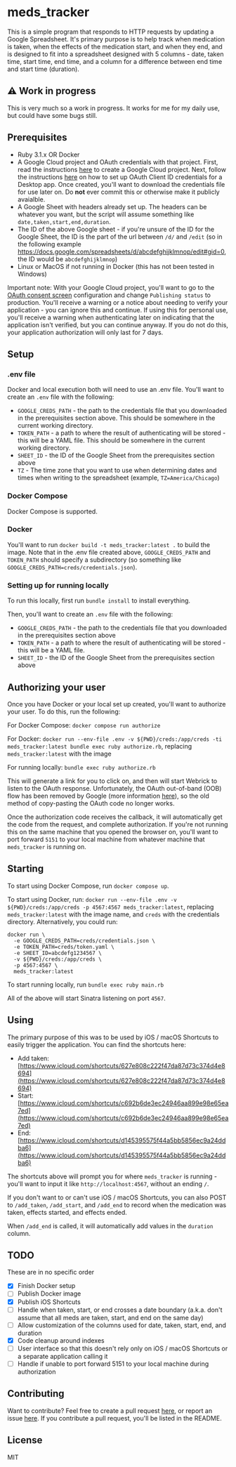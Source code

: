 # meds_tracker

This is a simple program that responds to HTTP requests by updating a Google Spreadsheet. It's primary purpose is to help track when medication is taken, when the effects of the medication start, and when they end, and is designed to fit into a spreadsheet designed with 5 columns - date, taken time, start time, end time, and a column for a difference between end time and start time (duration).

## ⚠️ Work in progress

This is very much so a work in progress. It works for me for my daily use, but could have some bugs still.

## Prerequisites

- Ruby 3.1.x OR Docker
- A Google Cloud project and OAuth credentials with that project. First, read the instructions [here](https://developers.google.com/workspace/guides/create-project) to create a Google Cloud project. Next, follow the instructions [here](https://developers.google.com/workspace/guides/create-credentials#desktop-app) on how to set up OAuth Client ID credentials for a Desktop app. Once created, you'll want to download the credentials file for use later on. Do **not** ever commit this or otherwise make it publicly avaialble.
- A Google Sheet with headers already set up. The headers can be whatever you want, but the script will assume something like `date,taken,start,end,duration`.
- The ID of the above Google sheet - if you're unsure of the ID for the Google Sheet, the ID is the part of the url between `/d/` and `/edit` (so in the following example https://docs.google.com/spreadsheets/d/abcdefghijklmnop/edit#gid=0, the ID would be `abcdefghijklmnop`)
- Linux or MacOS if not running in Docker (this has not been tested in Windows)

Important note: With your Google Cloud project, you'll want to go to the [OAuth consent screen](https://console.cloud.google.com/apis/credentials/consent) configuration and change `Publishing status` to production. You'll receive a warning or a notice about needing to verify your application - you can ignore this and continue. If using this for personal use, you'll receive a warning when authenticating later on indicating that the application isn't verified, but you can continue anyway. If you do not do this, your application authorization will only last for 7 days.

## Setup

### .env file

Docker and local execution both will need to use an .env file. You'll want to create an `.env` file with the following:

- `GOOGLE_CREDS_PATH` - the path to the credentials file that you downloaded in the prerequisites section above. This should be somewhere in the current working directory.
- `TOKEN_PATH` - a path to where the result of authenticating will be stored - this will be a YAML file. This should be somewhere in the current working directory.
- `SHEET_ID` - the ID of the Google Sheet from the prerequisites section above
- `TZ` - The time zone that you want to use when determining dates and times when writing to the spreadsheet (example, `TZ=America/Chicago`)

### Docker Compose

Docker Compose is supported.

### Docker

You'll want to run `docker build -t meds_tracker:latest .` to build the image. Note that in the .env file created above, `GOOGLE_CREDS_PATH` and `TOKEN_PATH` should specify a subdirectory (so something like `GOOGLE_CREDS_PATH=creds/credentials.json`).

### Setting up for running locally

To run this locally, first run `bundle install` to install everything.

Then, you'll want to create an `.env` file with the following:

- `GOOGLE_CREDS_PATH` - the path to the credentials file that you downloaded in the prerequisites section above
- `TOKEN_PATH` - a path to where the result of authenticating will be stored - this will be a YAML file.
- `SHEET_ID` - the ID of the Google Sheet from the prerequisites section above

## Authorizing your user

Once you have Docker or your local set up created, you'll want to authorize your user. To do this, run the following:

For Docker Compose: `docker compose run authorize`

For Docker: `docker run --env-file .env -v ${PWD}/creds:/app/creds -ti meds_tracker:latest bundle exec ruby authorize.rb`, replacing `meds_tracker:latest` with the image 

For running locally: `bundle exec ruby authorize.rb`

This will generate a link for you to click on, and then will start Webrick to listen to the OAuth response. Unfortunately, the OAuth out-of-band (OOB) flow has been removed by Google (more information [here](https://developers.googleblog.com/2022/02/making-oauth-flows-safer.html#disallowed-oob)), so the old method of copy-pasting the OAuth code no longer works.

Once the authorization code receives the callback, it will automatically get the code from the request, and complete authorization. If you're not running this on the same machine that you opened the browser on, you'll want to port forward `5151` to your local machine from whatever machine that `meds_tracker` is running on.

## Starting

To start using Docker Compose, run `docker compose up`.

To start using Docker, run: `docker run --env-file .env -v ${PWD}/creds:/app/creds -p 4567:4567 meds_tracker:latest`, replacing `meds_tracker:latest` with the image name, and `creds` with the credentials directory. Alternatively, you could run:

```
docker run \
  -e GOOGLE_CREDS_PATH=creds/credentials.json \
  -e TOKEN_PATH=creds/token.yaml \
  -e SHEET_ID=abcdefg1234567 \
  -v ${PWD}/creds:/app/creds \
  -p 4567:4567 \
  meds_tracker:latest
```

To start running locally, run `bundle exec ruby main.rb`

All of the above will start Sinatra listening on port `4567`.

## Using

The primary purpose of this was to be used by iOS / macOS Shortcuts to easily trigger the application. You can find the shortcuts here:

- Add taken: [https://www.icloud.com/shortcuts/627e808c222f47da87d73c374d4e8694](https://www.icloud.com/shortcuts/627e808c222f47da87d73c374d4e8694)
- Start: [https://www.icloud.com/shortcuts/c692b6de3ec24946aa899e98e65ea7ed](https://www.icloud.com/shortcuts/c692b6de3ec24946aa899e98e65ea7ed)
- End: [https://www.icloud.com/shortcuts/d145395575f44a5bb5856ec9a24ddba6](https://www.icloud.com/shortcuts/d145395575f44a5bb5856ec9a24ddba6)

The shortcuts above will prompt you for where `meds_tracker` is running - you'll want to input it like `http://localhost:4567`, without an ending `/`.

If you don't want to or can't use iOS / macOS Shortcuts, you can also POST to `/add_taken`, `/add_start`, and `/add_end` to record when the medication was taken, effects started, and effects ended.

When `/add_end` is called, it will automatically add values in the `duration` column.


## TODO

These are in no specific order

- [x] Finish Docker setup
- [ ] Publish Docker image
- [x] Publish iOS Shortcuts
- [ ] Handle when taken, start, or end crosses a date boundary (a.k.a. don't assume that all meds are taken, start, and end on the same day)
- [ ] Allow customization of the columns used for date, taken, start, end, and duration
- [x] Code cleanup around indexes
- [ ] User interface so that this doesn't rely only on iOS / macOS Shortcuts or a separate application calling it
- [ ] Handle if unable to port forward 5151 to your local machine during authorization

## Contributing

Want to contribute? Feel free to create a pull request [here](https://github.com/wjr1985/meds_tracker/pulls), or report an issue [here](https://github.com/wjr1985/meds_tracker/issues). If you contribute a pull request, you'll be listed in the README.

## License

MIT
